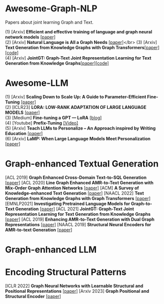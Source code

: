 # Awesome-Graph-NLP
Papers about joint learning Graph and Text.


(1) [Arxiv] **Efficient and effective training of language and graph neural network models** [[paper]](https://arxiv.org/pdf/2206.10781.pdf)</br>
(2) [Arxiv] **Natural Language is All a Graph Needs** [[paper]](https://arxiv.org/pdf/2308.07134.pdf#:~:text=By%20exclusively%20using%20natural%20language,unified%20pipeline%20in%20generative%20manner.)</br>
(3) [Arxiv] **Text Generation from Knowledge Graphs with Graph Transformers**[[paper]](https://arxiv.org/pdf/1904.02342.pdf)[[code]](https://github.com/rikdz/GraphWriter)</br>
(4) [Arxiv] **JointGT: Graph-Text Joint Representation Learning for Text Generation from Knowledge Graphs**[[paper]](https://arxiv.org/pdf/2106.10502v1.pdf)[[code]](https://github.com/thu-coai/JointGT)</br>



# Awesome-LLM
(1) [Arxiv] **Scaling Down to Scale Up: A Guide to Parameter-Efficient Fine-Tuning** [[paper]](https://arxiv.org/pdf/2303.15647.pdf)</br>
(2) [ICLR23] **LORA: LOW-RANK ADAPTATION OF LARGE LANGUAGE MODELS** [[paper]](https://arxiv.org/pdf/2106.09685.pdf)</br>
(3) [Medium] **Fine-tuning a GPT — LoRA** [[blog]](https://dataman-ai.medium.com/fine-tune-a-gpt-lora-e9b72ad4ad3)</br>
(4) [Youtube] **Prefix-Tuning** [[Video]](https://www.google.com/search?q=prefix-tuning+code+tutorial&oq=prefix-tuning+code+tutorial&aqs=chrome..69i57j33i160l2j33i160i395.6584j1j4&sourceid=chrome&ie=UTF-8#fpstate=ive&vld=cid:d35e60fa,vid:TwE2m6Z991s)</br>
(5) [Arxiv] **Teach LLMs to Personalize – An Approach inspired by Writing Education** [[paper]](https://arxiv.org/pdf/2308.07968.pdf)</br>
(6) [Arxiv] **LaMP: When Large Language Models Meet Personalization** [[paper]](https://arxiv.org/pdf/2304.11406.pdf)

# Graph-enhanced Textual Generation
[ACL 2019] **Graph Enhanced Cross-Domain Text-to-SQL Generation** [[paper]](https://aclanthology.org/D19-5319/)
[ACL 2020] **Line Graph Enhanced AMR-to-Text Generation with Mix-Order Graph Attention Networks** [[paper]](https://aclanthology.org/2020.acl-main.67/)
[ACM] **A Survey of Knowledge-enhanced Text Generation** [[paper]](https://dl.acm.org/doi/abs/10.1145/3512467)
[NAACL 2022] **Text Generation from Knowledge Graphs with Graph Transformers** [[paper]](https://arxiv.org/abs/1904.02342)
[EMNLP2021] **Investigating Pretrained Language Models for Graph-to-Text Generation** [[paper]](https://arxiv.org/abs/2007.08426)
[ACL 2021] **JointGT: Graph-Text Joint Representation Learning for Text Generation from Knowledge Graphs** [[paper]](https://arxiv.org/abs/2106.10502)
[ACL 2019] **Enhancing AMR-to-Text Generation with Dual Graph Representations** [[paper]](https://aclanthology.org/D19-1314.pdf)
[NAACL 2019] **Structural Neural Encoders for AMR-to-text Generation** [[paper]](https://arxiv.org/abs/1903.11410)

# Graph-enhanced LLM


# Encoding Structural Patterns
[ICLR 2022] **Graph Neural Networks with Learnable Structural and Positional Representations** [[paper]](https://openreview.net/forum?id=wTTjnvGphYj)
[Arxiv 2023] **Graph Positional and Structural Encoder** [[paper]](https://arxiv.org/pdf/2307.07107.pdf)

